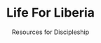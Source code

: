 ---
widget: featured
headless: true  # This file represents a page section.

# ... Put Your Section Options Here (title etc.) ...
title: "Life For Liberia"
subtitle: "Resources for Discipleship"

content:
  # Page type to display. E.g. post, event, or publication.
  page_type: book
  # Choose how much pages you would like to display (0 = all pages)
  count: 0
  # Page order. Descending (desc) or ascending (asc) date.
  order: desc
  # Optionally filter posts by a taxonomy term.
  filters:
    tag: ''
    category: ''
    publication_type: ''
design:
  # Toggle between the various page layout types.
  #   1 = List
  #   2 = Compact
  #   3 = Card
  #   4 = Citation (publication only)
  view: 3
---